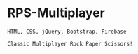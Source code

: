 # RPS-Multiplayer

    HTML, CSS, jQuery, Bootstrap, Firebase
    
    Classic Multiplayer Rock Paper Scissors!
